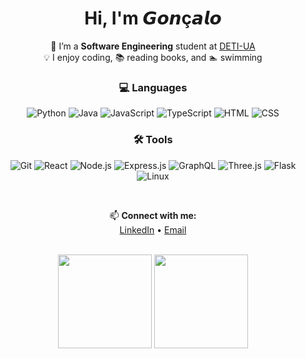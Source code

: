 <h1 align="center">Hi, I'm 𝙂𝙤𝙣ç𝙖𝙡𝙤 </h1>

<p align="center">
  🌱 I’m a <b>Software Engineering</b> student at 
  <a href="https://www.ua.pt/en/deti">DETI-UA</a> <br/>
  💡 I enjoy coding, 📚 reading books, and 🏊 swimming
</p>


<h3 align="center">💻 Languages</h3>
<p align="center">
  <img title="Python" src="https://skillicons.dev/icons?i=python" />
  <img title="Java" src="https://skillicons.dev/icons?i=java" />
  <img title="JavaScript" src="https://skillicons.dev/icons?i=javascript" />
  <img title="TypeScript" src="https://skillicons.dev/icons?i=typescript" />
  <img title="HTML" src="https://skillicons.dev/icons?i=html" />
  <img title="CSS" src="https://skillicons.dev/icons?i=css" />
</p>

<h3 align="center">🛠️ Tools</h3>
<p align="center">
  <img title="Git" src="https://skillicons.dev/icons?i=git" />
  <img title="React" src="https://skillicons.dev/icons?i=react" />
  <img title="Node.js" src="https://skillicons.dev/icons?i=nodejs" />
  <img title="Express.js" src="https://skillicons.dev/icons?i=express" />
  <img title="GraphQL" src="https://skillicons.dev/icons?i=graphql" />
  <img title="Three.js" src="https://skillicons.dev/icons?i=threejs" />
  <img title="Flask" src="https://skillicons.dev/icons?i=flask" />
  <img title="Linux" src="https://skillicons.dev/icons?i=linux" />
</p>

<br>

<p align="center">
  📫 <b>Connect with me:</b><br/>
  <a href="https://www.linkedin.com/in/goncalooliveirasilva">LinkedIn</a> • 
  <a href="mailto:goncaloliveirasilva@gmail.com">Email</a>
</p>

<br>

<div align="center">
  <img src="https://github-readme-activity-graph.vercel.app/graph?username=goncalooliveirasilva&theme=merko&radius=16&hide_border=true" height=150px/>
  <img src="https://github-readme-stats.vercel.app/api?username=goncalooliveirasilva&show_icons=true&count_private=true&theme=merko&hide_border=true" height=150px />
</div>

<!---
goncalooliveirasilva/goncalooliveirasilva is a ✨ special ✨ repository because its `README.md` (this file) appears on your GitHub profile.
You can click the Preview link to take a look at your changes.
--->
